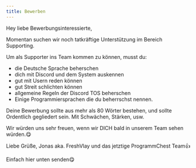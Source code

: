 ```yaml
---
title: Bewerben
---
```


Hey liebe Bewerbungsinteressierte,

Momentan suchen wir noch tatkräftige Unterstützung im Bereich Supporting.

Um als Supporter ins Team kommen zu können, musst du:
- die Deutsche Sprache beherschen
- dich mit Discord und dem System auskennen
- gut mit Usern reden können
- gut Streit schlichten können
- allgemeine Regeln der Discord TOS beherschen
- Einige Programmiersprachen die du beherrschst nennen.

Deine Bewerbung sollte aus mehr als 80 Wörter bestehen, und sollte Ordentlich gegliedert sein. Mit Schwächen, Stärken, usw.

Wir würden uns sehr freuen, wenn wir DICH bald in unserem Team sehen würden.😋 

Liebe Grüße,
Jonas aka. FreshVlay und das jetztige ProgrammChest Team👍

Einfach hier unten senden😋 
